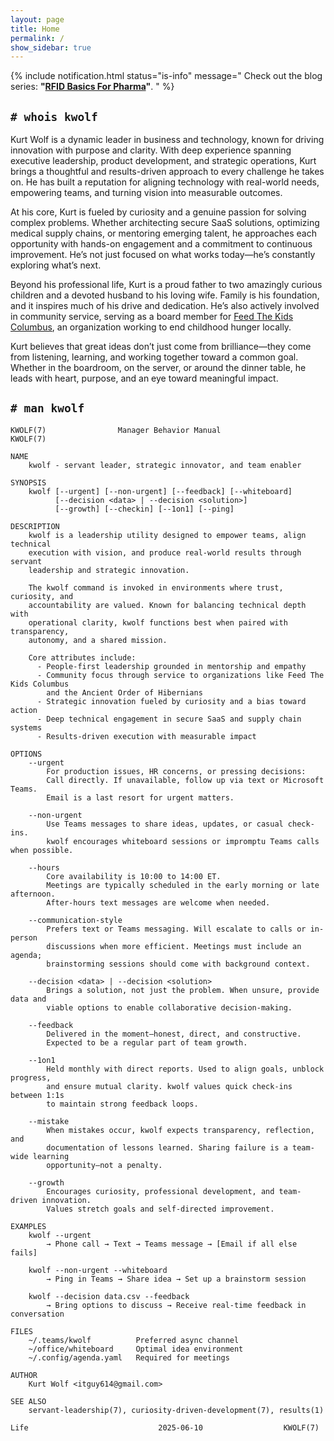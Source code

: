 ```yaml
---
layout: page
title: Home
permalink: /
show_sidebar: true
---
```


{%  include notification.html
status="is-info"
message="
Check out the blog series: **\"[RFID Basics For Pharma](/rfid-basics-for-pharma)\"**.
" %}

## `# whois kwolf`

Kurt Wolf is a dynamic leader in business and technology, known for driving innovation with purpose and clarity. With deep experience spanning executive leadership, product development, and strategic operations, Kurt brings a thoughtful and results-driven approach to every challenge he takes on. He has built a reputation for aligning technology with real-world needs, empowering teams, and turning vision into measurable outcomes.

At his core, Kurt is fueled by curiosity and a genuine passion for solving complex problems. Whether architecting secure SaaS solutions, optimizing medical supply chains, or mentoring emerging talent, he approaches each opportunity with hands-on engagement and a commitment to continuous improvement. He’s not just focused on what works today—he’s constantly exploring what’s next.

Beyond his professional life, Kurt is a proud father to two amazingly curious children and a devoted husband to his loving wife. Family is his foundation, and it inspires much of his drive and dedication. He’s also actively involved in community service, serving as a board member for [Feed The Kids Columbus](https://feedthekidscolumbus.org), an organization working to end childhood hunger locally.

Kurt believes that great ideas don’t just come from brilliance—they come from listening, learning, and working together toward a common goal. Whether in the boardroom, on the server, or around the dinner table, he leads with heart, purpose, and an eye toward meaningful impact.

## `# man kwolf`

```
KWOLF(7)                Manager Behavior Manual                KWOLF(7)

NAME
    kwolf - servant leader, strategic innovator, and team enabler

SYNOPSIS
    kwolf [--urgent] [--non-urgent] [--feedback] [--whiteboard]
          [--decision <data> | --decision <solution>]
          [--growth] [--checkin] [--1on1] [--ping]

DESCRIPTION
    kwolf is a leadership utility designed to empower teams, align technical
    execution with vision, and produce real-world results through servant
    leadership and strategic innovation.

    The kwolf command is invoked in environments where trust, curiosity, and
    accountability are valued. Known for balancing technical depth with
    operational clarity, kwolf functions best when paired with transparency,
    autonomy, and a shared mission.

    Core attributes include:
      - People-first leadership grounded in mentorship and empathy
      - Community focus through service to organizations like Feed The Kids Columbus
        and the Ancient Order of Hibernians
      - Strategic innovation fueled by curiosity and a bias toward action
      - Deep technical engagement in secure SaaS and supply chain systems
      - Results-driven execution with measurable impact

OPTIONS
    --urgent
        For production issues, HR concerns, or pressing decisions:
        Call directly. If unavailable, follow up via text or Microsoft Teams.
        Email is a last resort for urgent matters.

    --non-urgent
        Use Teams messages to share ideas, updates, or casual check-ins.
        kwolf encourages whiteboard sessions or impromptu Teams calls when possible.

    --hours
        Core availability is 10:00 to 14:00 ET.
        Meetings are typically scheduled in the early morning or late afternoon.
        After-hours text messages are welcome when needed.

    --communication-style
        Prefers text or Teams messaging. Will escalate to calls or in-person
        discussions when more efficient. Meetings must include an agenda;
        brainstorming sessions should come with background context.

    --decision <data> | --decision <solution>
        Brings a solution, not just the problem. When unsure, provide data and
        viable options to enable collaborative decision-making.

    --feedback
        Delivered in the moment—honest, direct, and constructive.
        Expected to be a regular part of team growth.

    --1on1
        Held monthly with direct reports. Used to align goals, unblock progress,
        and ensure mutual clarity. kwolf values quick check-ins between 1:1s
        to maintain strong feedback loops.

    --mistake
        When mistakes occur, kwolf expects transparency, reflection, and
        documentation of lessons learned. Sharing failure is a team-wide learning
        opportunity—not a penalty.

    --growth
        Encourages curiosity, professional development, and team-driven innovation.
        Values stretch goals and self-directed improvement.

EXAMPLES
    kwolf --urgent
        → Phone call → Text → Teams message → [Email if all else fails]

    kwolf --non-urgent --whiteboard
        → Ping in Teams → Share idea → Set up a brainstorm session

    kwolf --decision data.csv --feedback
        → Bring options to discuss → Receive real-time feedback in conversation

FILES
    ~/.teams/kwolf          Preferred async channel
    ~/office/whiteboard     Optimal idea environment
    ~/.config/agenda.yaml   Required for meetings

AUTHOR
    Kurt Wolf <itguy614@gmail.com>

SEE ALSO
    servant-leadership(7), curiosity-driven-development(7), results(1)

Life                             2025-06-10                  KWOLF(7)
```
